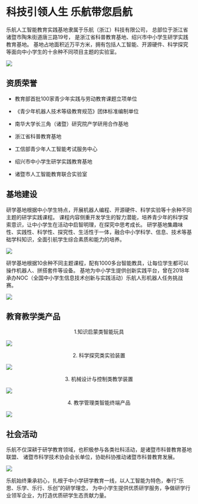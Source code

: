# 科技引领人生  乐航带您启航
乐航人工智能教育实践基地隶属于乐航（浙江）科技有限公司，
总部位于浙江省诸暨市陶朱街道唐三路19号，
是浙江省科普教育基地、绍兴市中小学生研学实践教育基地。
基地占地面积近万平方米，拥有包括人工智能、开源硬件、科学探究等面向中小学生的十余种不同项目主题的实验室。

![](/company_img/gongsijianjie.jpg)

## 资质荣誉
* 教育部首批100家青少年实践与劳动教育课题立项单位

* 《青少年机器人技术等级教育规范》团体标准编制单位

* 南华大学长三角（诸暨）研究院产学研用合作基地

* 浙江省科普教育基地

* 工信部青少年人工智能考试服务中心

* 绍兴市中小学生研学实践教育基地

* 诸暨市人工智能教育联合实验室

## 基地建设
研学基地根据中小学生特点，开展机器人编程、开源硬件、科学实验等十余种不同主题的研学实践课程。
课程内容侧重开发学生的智力潜能，培养青少年的科学探索意识，让中小学生在活动中启智明理，在探究中思考成长。
研学基地集趣味性、实践性、科学性、探究性、生活性于一体，融合中小学科学、信息、技术等基础学科知识，全面引航学生综合素质和能力的培养。

![](/company_img/3.png)

研学基地根据10余种不同主题课程，配有1000多台智能教具，让每位学生都可以操作机器人、拼搭套件等设备。
基地为中小学生提供创新实践平台，曾在2018年承办NOC（全国中小学生信息技术创新与实践活动）乐航人形机器人任务挑战赛。

![](/company_img/4.png)

## 教育教学类产品
<div style="text-align: center;">
    1.知识启蒙类智能玩具
</div>

![](/company_img/5.webp)

<div style="text-align: center;">
    2. 科学探究类实验装置
</div>

![](/company_img/6.webp)

<div style="text-align: center;">
    3. 机械设计与控制类教学装置
</div>

![](/company_img/7.webp)

<div style="text-align: center;">
    4. 教学管理类智能终端产品
</div>

![](/company_img/8.webp)

## 社会活动
乐航不仅深耕于研学教育领域，也积极参与各类社科活动，是诸暨市科普教育基地联盟、
诸暨市科学技术协会会长单位，协助科协推动诸暨市科普教育发展。

![](/company_img/9.png)

乐航始终秉承初心，扎根于中小学研学教育一线，以人工智能为特色，奉行“乐思、乐学、乐行、乐创”的研学理念，
为中小学生提供优质研学服务，争做研学行业领军企业，为打造优质研学生态贡献力量。